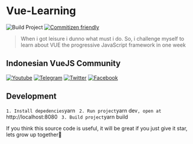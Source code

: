 # Vue-Learning

![Build Project](https://github.com/vuejs-id/blog/workflows/Build%20Project/badge.svg) [![Commitizen friendly](https://img.shields.io/badge/commitizen-friendly-brightgreen.svg)](http://commitizen.github.io/cz-cli/)

>When i got leisure i dunno what must i do. So, i challenge myself to learn about VUE the progressive JavaScript framework in one week

## Indonesian VueJS Community

[![Youtube](https://img.shields.io/badge/YouTube-Vuejs%20Indonesia-red)](https://www.youtube.com/channel/UCJsej0PNwDydEUKXGi2cUEg/featured) [![Telegram](https://img.shields.io/badge/Telegram-vuejsindonesia-blue)](https://t.me/vuejsindonesia) [![Twitter](https://img.shields.io/badge/Twitter-vuejs_id-blue)](https://twitter.com/vuejs_id) [![Facebook](https://img.shields.io/badge/Facebook-Vue.js%20Indonesia-blue)](https://www.facebook.com/groups/1675298779418239/)

## Development

` 1. Install depedencies `yarn` `
` 2. Run project `yarn dev`, open at `http://localhost:8080` `
` 3. Build project `yarn build` `

If you think this source code is useful, it will be great if you just give it star, lets grow up together🤟
